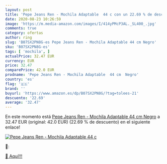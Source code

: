 ```yaml
---
layout: post
title: 'Pepe Jeans Ren - Mochila Adaptable  44 c con un 22.69 % de descuento'
date: 2020-08-23 10:26:59
image: 'https://m.media-amazon.com/images/I/414yPMcP3AL._SL400_.jpg'
comments: true
category: ofertas
author: ring
slug: 'B07SX2PN8G-es Pepe Jeans Ren - Mochila Adaptable 44 cm Negro'
sku: 'B07SX2PN8G-es'
tags: [ 'mochila', ]
actualPrice: 32.47 EUR
currency: EUR
price: 32.47
comparePrice: 42.0 EUR
prodname: 'Pepe Jeans Ren - Mochila Adaptable  44 cm  Negro'
country: 'es'
flag: '🇪🇸'
brand: ''
buyurl: 'https://www.amazon.es/dp/B07SX2PN8G/?tag=tolees-21'
descuento: '22.69'
average: '32.47'
---
```


En este momento está [Pepe Jeans Ren - Mochila Adaptable  44 cm  Negro](https://www.amazon.es/dp/B07SX2PN8G/?tag=tolees-21) a 32.47 EUR (original: 42.0 EUR) (22.69 %  de descuento) en el siguiente enlace!

[![Pepe Jeans Ren - Mochila Adaptable  44 c](https://m.media-amazon.com/images/I/414yPMcP3AL._SL400_.jpg)](https://www.amazon.es/dp/B07SX2PN8G/?tag=tolees-21)

🔎:


[🛒 Aquí!!!](https://www.amazon.es/dp/B07SX2PN8G/?tag=tolees-21)
